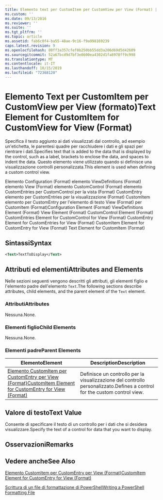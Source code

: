 ```yaml
---
title: Elemento text per CustomItem per CustomView per View (Format) | Microsoft Docs
ms.custom: ''
ms.date: 09/13/2016
ms.reviewer: ''
ms.suite: ''
ms.tgt_pltfrm: ''
ms.topic: article
ms.assetid: fab6c0f4-ba55-48ae-9c16-f9a998169239
caps.latest.revision: 9
ms.openlocfilehash: 00ff3a357cfef0b250bb55dd3a206d69d5d42609
ms.sourcegitcommit: 52a67bcd9d7bf3e8600ea4302d1fa8970ff9c998
ms.translationtype: MT
ms.contentlocale: it-IT
ms.lasthandoff: 10/15/2019
ms.locfileid: "72368120"
---
```

# <a name="text-element-for-customitem-for-customview-for-view-format"></a><span data-ttu-id="533b4-102">Elemento Text per CustomItem per CustomView per View (formato)</span><span class="sxs-lookup"><span data-stu-id="533b4-102">Text Element for CustomItem for CustomView for View (Format)</span></span>

<span data-ttu-id="533b4-103">Specifica il testo aggiunto ai dati visualizzati dal controllo, ad esempio un'etichetta, le parentesi quadre per racchiudere i dati e gli spazi per rientrare i dati.</span><span class="sxs-lookup"><span data-stu-id="533b4-103">Specifies text that is added to the data that is displayed by the control, such as a label, brackets to enclose the data, and spaces to indent the data.</span></span> <span data-ttu-id="533b4-104">Questo elemento viene utilizzato quando si definisce una visualizzazione controlli personalizzata.</span><span class="sxs-lookup"><span data-stu-id="533b4-104">This element is used when defining a custom control view.</span></span>

<span data-ttu-id="533b4-105">Elemento Configuration (Format) elemento ViewDefinitions (Format) elemento View (Format) elemento CustomControl (Format) elemento CustomEntries per CustomControl per la vista (Format) CustomEntry elemento per CustomEntries per la visualizzazione (Format) CustomItem elemento per CustomEntry per l'elemento di testo View (Format) per CustomItem (Format)</span><span class="sxs-lookup"><span data-stu-id="533b4-105">Configuration Element (Format) ViewDefinitions Element (Format) View Element (Format) CustomControl Element (Format) CustomEntries Element for CustomControl for View (Format) CustomEntry Element for CustomEntries for View (Format) CustomItem Element for CustomEntry for View (Format) Text Element for CustomItem (Format)</span></span>

## <a name="syntax"></a><span data-ttu-id="533b4-106">Sintassi</span><span class="sxs-lookup"><span data-stu-id="533b4-106">Syntax</span></span>

```xml
<Text>TextToDisplay</Text>
```

## <a name="attributes-and-elements"></a><span data-ttu-id="533b4-107">Attributi ed elementi</span><span class="sxs-lookup"><span data-stu-id="533b4-107">Attributes and Elements</span></span>

<span data-ttu-id="533b4-108">Nelle sezioni seguenti vengono descritti gli attributi, gli elementi figlio e l'elemento padre dell'elemento `Text`.</span><span class="sxs-lookup"><span data-stu-id="533b4-108">The following sections describe attributes, child elements, and the parent element of the `Text` element.</span></span>

### <a name="attributes"></a><span data-ttu-id="533b4-109">Attributi</span><span class="sxs-lookup"><span data-stu-id="533b4-109">Attributes</span></span>

<span data-ttu-id="533b4-110">Nessuna.</span><span class="sxs-lookup"><span data-stu-id="533b4-110">None.</span></span>

### <a name="child-elements"></a><span data-ttu-id="533b4-111">Elementi figlio</span><span class="sxs-lookup"><span data-stu-id="533b4-111">Child Elements</span></span>

<span data-ttu-id="533b4-112">Nessuna.</span><span class="sxs-lookup"><span data-stu-id="533b4-112">None.</span></span>

### <a name="parent-elements"></a><span data-ttu-id="533b4-113">Elementi padre</span><span class="sxs-lookup"><span data-stu-id="533b4-113">Parent Elements</span></span>

|<span data-ttu-id="533b4-114">Elemento</span><span class="sxs-lookup"><span data-stu-id="533b4-114">Element</span></span>|<span data-ttu-id="533b4-115">Description</span><span class="sxs-lookup"><span data-stu-id="533b4-115">Description</span></span>|
|-------------|-----------------|
|[<span data-ttu-id="533b4-116">Elemento CustomItem per CustomEntry per View (Format)</span><span class="sxs-lookup"><span data-stu-id="533b4-116">CustomItem Element for CustomEntry for View (Format)</span></span>](./customitem-element-for-customentry-for-customcontrol-for-view-format.md)|<span data-ttu-id="533b4-117">Definisce un controllo per la visualizzazione del controllo personalizzato.</span><span class="sxs-lookup"><span data-stu-id="533b4-117">Defines a control for the custom control view.</span></span>|

## <a name="text-value"></a><span data-ttu-id="533b4-118">Valore di testo</span><span class="sxs-lookup"><span data-stu-id="533b4-118">Text Value</span></span>

<span data-ttu-id="533b4-119">Consente di specificare il testo di un controllo per i dati che si desidera visualizzare.</span><span class="sxs-lookup"><span data-stu-id="533b4-119">Specify the text of a control for data that you want to display.</span></span>

## <a name="remarks"></a><span data-ttu-id="533b4-120">Osservazioni</span><span class="sxs-lookup"><span data-stu-id="533b4-120">Remarks</span></span>

## <a name="see-also"></a><span data-ttu-id="533b4-121">Vedere anche</span><span class="sxs-lookup"><span data-stu-id="533b4-121">See Also</span></span>

[<span data-ttu-id="533b4-122">Elemento CustomItem per CustomEntry per View (Format)</span><span class="sxs-lookup"><span data-stu-id="533b4-122">CustomItem Element for CustomEntry for View (Format)</span></span>](./customitem-element-for-customentry-for-customcontrol-for-view-format.md)

[<span data-ttu-id="533b4-123">Scrittura di un file di formattazione di PowerShell</span><span class="sxs-lookup"><span data-stu-id="533b4-123">Writing a PowerShell Formatting File</span></span>](./writing-a-powershell-formatting-file.md)
